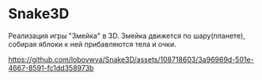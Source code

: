 # Snake3D
Реализация игры "Змейка" в 3D. Змейка движется по шару(планете), собирая яблоки к ней прибавляются тела и очки. 

https://github.com/lobovwva/Snake3D/assets/108718603/3a96969d-501e-4667-8591-fc1dd358973b

